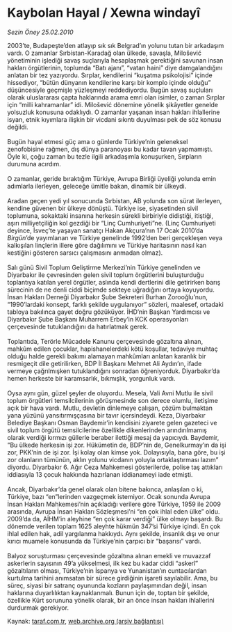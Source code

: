 # Kaybolan Hayal / Xewna windayî

*Sezin Öney 25.02.2010*

<div class="yazi">2003’te, Budapeşte’den atlayıp sık sık Belgrad’ın yolunu tutan bir arkadaşım vardı. O zamanlar Sırbistan-Karadağ olan ülkede, savaşla, Milošević yönetiminin işlediği savaş suçlarıyla hesaplaşmak gerektiğini savunan insan hakları örgütlerinin, toplumda “Batı ajanı”, “vatan haini” diye damgalandığını anlatan bir tez yazıyordu. Sırplar, kendilerini “kuşatma psikolojisi” içinde hissediyor, “bütün dünyanın kendilerine karşı bir komplo içinde olduğu” düşüncesiyle geçmişle yüzleşmeyi reddediyordu. Bugün savaş suçluları olarak uluslararası çapta haklarında arama emri olan isimler, o zaman Sırplar için “milli kahramanlar” idi. Milošević dönemine yönelik şikâyetler genelde yolsuzluk konusuna odaklıydı. O zamanlar yaşanan insan hakları ihlallerine isyan, etnik kıyımlara ilişkin bir vicdani sıkıntı duyulması pek de söz konusu değildi. <br/><br/>Bugün hayal etmesi güç ama o günlerde Türkiye’nin geleneksel zenofobisine rağmen, dış dünya paranoyası bu kadar tavan yapmamıştı. Öyle ki, çoğu zaman bu tezle ilgili arkadaşımla konuşurken, Sırpların durumuna acırdım. <br/><br/>O zamanlar, geride bıraktığım Türkiye, Avrupa Birliği üyeliği yolunda emin adımlarla ilerleyen, geleceğe ümitle bakan, dinamik bir ülkeydi. <br/><br/>Aradan geçen yedi yıl sonucunda Sırbistan, AB yolunda son sürat ilerleyen, kendine güvenen bir ülkeye dönüştü. Türkiye ise, siyasetinden sivil toplumuna, sokaktaki insanına herkesin sürekli birbiriyle didiştiği, itiştiği, aşırı milliyetçiliğin kol gezdiği bir “Linç Cumhuriyeti”ne. (Linç Cumhuriyeti deyince, İsveç’te yaşayan sanatçı Hakan Akçura’nın 17 Ocak 2010’da <i>Birgün</i>’de yayımlanan ve Türkiye genelinde 1992’den beri gerçekleşen veya kalkışılan linçlerin illere göre dağılımını ve Türkiye haritasının nasıl kan kestiğini gösteren sarsıcı çalışmasını anmadan olmaz). <br/><br/>Salı günü Sivil Toplum Geliştirme Merkezi’nin Türkiye genelinden ve Diyarbakır ile çevresinden gelen sivil toplum örgütlerini buluşturduğu toplantıya katılan yerel örgütler, aslında kendi dertlerini dile getirirken barış sürecinin de ne denli ciddi biçimde sekteye uğradığını ortaya koyuyordu. İnsan Hakları Derneği Diyarbakır Şube Sekreteri Burhan Zorooğlu’nun, “1990’lardaki konsept, farklı şekilde uygulanıyor” sözleri, maalesef, ortadaki tabloya bakılınca gayet doğru gözüküyor. İHD’nin Başkan Yardımcısı ve Diyarbakır Şube Başkanı Muharrem Erbey’in KCK operasyonları çerçevesinde tutuklandığını da hatırlatmak gerek. <br/><br/>Toplantıda, Terörle Mücadele Kanunu çerçevesinde gözaltına alınan, mahkûm edilen çocuklar, hapishanelerdeki kötü koşullar, tedaviye muhtaç olduğu halde gerekli bakımı alamayan mahkûmları anlatan karanlık bir resmigeçit dile getirilirken, BDP İl Başkanı Mehmet Ali Aydın’ın, ifade vermeye çağrılmışken tutuklandığını sonradan öğreniyorduk. Diyarbakır’da hemen herkeste bir karamsarlık, bıkmışlık, yorgunluk vardı. <br/><br/>Oysa aynı gün, güzel şeyler de oluyordu. Mesela, Vali Avni Mutlu ile sivil toplum örgütleri temsilcilerinin görüşmesinde son derece olumlu, iletişime açık bir hava vardı. Mutlu, devletin dinlemeye çalışan, çözüm bulmaktan yana yüzünü yansıtırmışçasına bir tavır içersindeydi. Keza, Diyarbakır Belediye Başkanı Osman Baydemir’in kendisini ziyarete gelen gazeteci ve sivil toplum örgütü temsilcilerine özellikle dikenlerinden arındırılmamış olarak verdiği kırmızı güllerle beraber ilettiği mesaj da yapıcıydı. Baydemir, “Bu ülkede herkesin işi zor. Hükümetin de, BDP’nin de, Genelkurmay’ın da işi zor, PKK’nin de işi zor. İşi kolay olan kimse yok. Dolayısıyla, bana göre, bu işi zor olanların tümünün, aklın yolunu vicdanın yoluyla ortaklaştırması lazım” diyordu. Diyarbakır 6. Ağır Ceza Mahkemesi gösterilerde, polise taş attıkları iddiasıyla 13 çocuk hakkında hazırlanan iddianameyi iade etmişti. <br/><br/>Ancak, Diyarbakır’da genel olarak olan bitene bakınca, anlaşılan o ki, Türkiye, bazı “en”lerinden vazgeçmek istemiyor. Ocak sonunda Avrupa İnsan Hakları Mahkemesi’nin açıkladığı verilere göre Türkiye, 1959 ile 2009 arasında, Avrupa İnsan Hakları Sözleşmesi’ni “en çok ihlal eden ülke” oldu. 2009’da da, AİHM’in aleyhine “en çok karar verdiği” ülke olmayı başardı. Bu dönemde verilen toplam 1625 aleyhte hükmün 347’si Türkiye içindi. En çok ihlal edilen hak, adil yargılanma hakkıydı. Aynı şekilde, insanlık dışı ve onur kırıcı muamele konusunda da Türkiye’nin çarpıcı bir “başarısı” vardı. <br/><br/>Balyoz soruşturması çerçevesinde gözaltına alınan emekli ve muvazzaf askerlerin sayısının 49’a yükselmesi, ilk kez bu kadar ciddi “askerî” gözaltıların olması, Türkiye’nin İspanya ve Yunanistan’ın cuntacılardan kurtulma tarihini anımsatan bir sürece girdiğinin işareti sayılabilir. Ama, bu süreç, siyasi bir satranç oyununda kozların paylaşımından değil, insan haklarına duyarlılıktan kaynaklanmalı. Bunun için de, toptan bir şekilde, özellikle Kürt sorununa yönelik olarak, bir an önce insan hakları ihlallerini durdurmak gerekiyor. </div>

Kaynak: [taraf.com.tr](m), [web.archive.org (arşiv bağlantısı)](http://web.archive.org/web/20100519051441/http://taraf.com.tr:80/sezin-oney/makale-kaybolan-hayal-xewna-windayi.htm)
